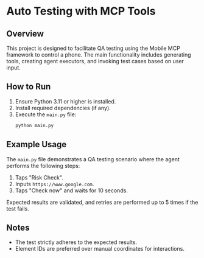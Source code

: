 # Auto Testing with MCP Tools

## Overview
This project is designed to facilitate QA testing using the Mobile MCP framework to control a phone. The main functionality includes generating tools, creating agent executors, and invoking test cases based on user input.


## How to Run
1. Ensure Python 3.11 or higher is installed.
2. Install required dependencies (if any).
3. Execute the `main.py` file:
   ```bash
   python main.py
   ```

## Example Usage
The `main.py` file demonstrates a QA testing scenario where the agent performs the following steps:
1. Taps "Risk Check".
2. Inputs `https://www.google.com`.
3. Taps "Check now" and waits for 10 seconds.

Expected results are validated, and retries are performed up to 5 times if the test fails.

## Notes
- The test strictly adheres to the expected results.
- Element IDs are preferred over manual coordinates for interactions.
